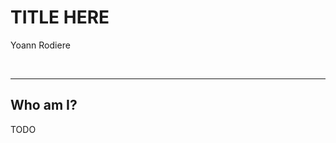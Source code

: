 # TITLE HERE
Yoann Rodiere

<img data-src="../image/logo/redhat_rgb_reverse.svg" class="logo redhat" />
<img data-src="../image/logo/hibernate_large.png" class="logo hibernate" />

---

## Who am I?

TODO
